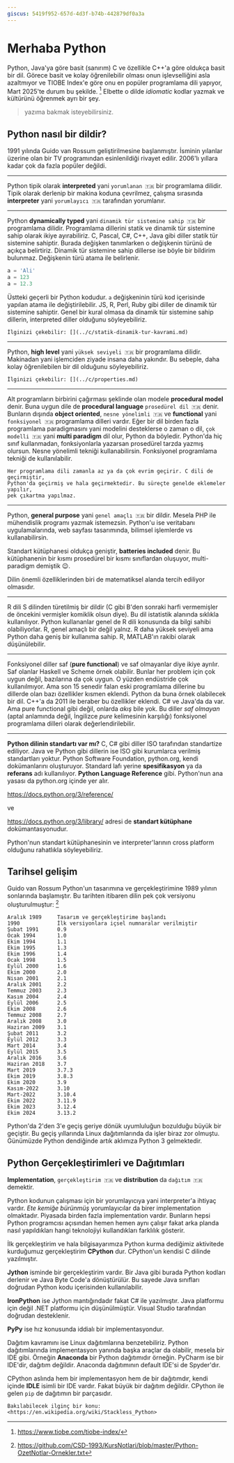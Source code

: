 ```yaml
---
giscus: 5419f952-657d-4d3f-b74b-442879df0a3a
---
```


# Merhaba Python

Python, Java'ya göre basit (sanırım) C ve özellikle C++'a göre oldukça basit bir
dil. Görece basit ve kolay öğrenilebilir olması onun işlevselliğini asla
azaltmıyor ve TIOBE Index'e göre onu en popüler programlama dili yapıyor, Mart
2025'te durum bu şekilde. [^1f] Elbette o dilde *idiomatic* kodlar yazmak ve
kültürünü öğrenmek ayrı bir şey.

> [](../blog/23/tiobe-index-nedir-guvenebilir-miyiz.md) yazıma bakmak
> isteyebilirsiniz.

## Python nasıl bir dildir?

1991 yılında Guido van Rossum geliştirilmesine başlanmıştır. İsminin yılanlar
üzerine olan bir TV programından esinlenildiği rivayet edilir. 2006'lı
yıllara kadar çok da fazla popüler değildi.

---

Python tipik olarak **interpreted** yani `yorumlanan 🇹🇷` bir programlama
dilidir. Tipik olarak derlenip bir makina koduna çevrilmez, çalışma sırasında
**interpreter** yani `yorumlayıcı 🇹🇷` tarafından yorumlanır.

---

Python **dynamically typed** yani `dinamik tür sistemine sahip 🇹🇷` bir
programlama dilidir. Programlama dillerini statik ve dinamik tür sistemine sahip
olarak ikiye ayırabiliriz. C, Pascal, C#, C++, Java gibi diller statik tür
sistemine sahiptir. Burada değişken tanımlarken o değişkenin türünü de açıkça
belirtiriz. Dinamik tür sistemine sahip dillerse ise böyle bir bildirim
bulunmaz. Değişkenin türü atama ile belirlenir.

```python
a = 'Ali'
a = 123
a = 12.3
```

Üstteki geçerli bir Python kodudur. `a` değişkeninin türü kod içerisinde yapılan
atama ile değiştirilebilir. JS, R, Perl, Ruby gibi diller de dinamik tür
sistemine sahiptir. Genel bir kural olmasa da dinamik tür sistemine sahip
dillerin, interpreted diller olduğunu söyleyebiliriz.

```{hint}
İlginizi çekebilir: [](../c/statik-dinamik-tur-kavrami.md)
```

---

Python, **high level** yani `yüksek seviyeli 🇹🇷` bir programlama dilidir.
Makinadan yani işlemciden ziyade insana daha yakındır. Bu sebeple, daha kolay
öğrenilebilen bir dil olduğunu söyleyebiliriz.

```{hint}
İlginizi çekebilir: [](../c/properties.md)
```

---

Alt programların birbirini çağırması şeklinde olan modele **procedural model**
denir. Buna uygun dile de **procedural language** `prosedürel dil 🇹🇷` denir.
Bunların dışında **object oriented**, `nesne yönelimli 🇹🇷` ve **functional**
yani `fonksiyonel 🇹🇷`  programlama dilleri vardır. Eğer bir dil birden fazla
programlama paradigmasını yani modelini desteklerse o zaman o dil, `çok modelli
🇹🇷` yani **multi paradigm** dil olur, Python da böyledir. Python'da hiç sınıf
kullanmadan, fonksiyonlarla yazarsan prosedürel tarzda yazmış olursun. Nesne
yönelimli tekniği kullanabilirsin. Fonksiyonel programlama tekniği de
kullanılabilir.

```{note}
Her programlama dili zamanla az ya da çok evrim geçirir. C dili de geçirmiştir,
Python'da geçirmiş ve hala geçirmektedir. Bu süreçte genelde eklemeler yapılır,
pek çıkartma yapılmaz.
```

---

Python, **general purpose** yani `genel amaçlı 🇹🇷` bir dildir. Mesela PHP ile
mühendislik programı yazmak istemezsin. Python'u ise veritabanı uygulamalarında,
web sayfası tasarımında, bilimsel işlemlerde vs kullanabilirsin.

Standart kütüphanesi oldukça geniştir, **batteries included** denir. Bu
kütüphanenin bir kısmı prosedürel bir kısmı sınıflardan oluşuyor, multi-paradigm
demiştik 😉.

Dilin önemli özelliklerinden biri de matematiksel alanda tercih ediliyor
olmasıdır.

---

R dili S dilinden türetilmiş bir dildir (C gibi B'den sonraki harfi vermemişler
de öncekini vermişler komiklik olsun diye). Bu dil istatistik alanında sıklıkla
kullanılıyor. Python kullananlar genel de R dili konusunda da bilgi sahibi
olabiliyorlar. R, genel amaçlı bir değil yalnız. R daha yüksek seviyeli ama
Python daha geniş bir kullanıma sahip. R, MATLAB'ın rakibi olarak düşünülebilir.

---

Fonksiyonel diller saf (**pure functional**) ve saf olmayanlar diye ikiye
ayrılır. Saf olanlar Haskell ve Scheme örnek olabilir. Bunlar her problem için
çok uygun değil, bazılarına da çok uygun. O yüzden endüstride çok kullanılmıyor.
Ama son 15 senedir falan eski programlama dillerine bu dillerde olan bazı
özellikler kısmen eklendi. Python da buna örnek olabilecek bir dil. C++'a da
2011 ile beraber bu özellikler eklendi. C# ve Java'da da var. Ama pure
functional gibi değil, onlarda *akış* bile yok. Bu diller *saf olmayan* (aptal
anlamında değil, İngilizce *pure* kelimesinin karşılığı) fonksiyonel programlama
dilleri olarak değerlendirilebilir.

---

**Python dilinin standartı var mı?** C, C# gibi diller ISO tarafından
standartize ediliyor. Java ve Python gibi dillerin ise ISO gibi kurumlarca
verilmiş standartları yoktur. Python Software Foundation, python.org, kendi
dokümanlarını oluşturuyor. Standard lafı yerine **spesifikasyon** ya da
**referans** adı kullanılıyor. **Python Language Reference** gibi. Python'nun
ana yasası da python.org içinde yer alır.

<https://docs.python.org/3/reference/>

ve

<https://docs.python.org/3/library/> adresi de **standart kütüphane**
dokümantasyonudur.

Python'nun standart kütüphanesinin ve interpreter'larının cross platform
olduğunu rahatlıkla söyleyebiliriz.

## Tarihsel gelişim

Guido van Rossum Python'un tasarımına ve gerçekleştirimine 1989 yılının
sonlarında başlamıştır. Bu tarihten itibaren dilin pek çok versiyonu
oluşturulmuştur: [^2f]

```text
Aralık 1989     Tasarım ve gerçekleştirime başlandı
1990            İlk versiyonlara içsel numnaralar verilmiştir
Şubat 1991      0.9
Ocak 1994       1.0
Ekim 1994       1.1
Ekim 1995       1.3
Ekim 1996       1.4
Ocak 1998       1.5
Eylül 2000      1.6
Ekim 2000       2.0
Nisan 2001      2.1
Aralık 2001     2.2
Temmuz 2003     2.3
Kasım 2004      2.4
Eylül 2006      2.5
Ekim 2008       2.6
Temmuz 2008     2.7
Aralık 2008     3.0
Haziran 2009    3.1
Şubat 2011      3.2
Eylül 2012      3.3
Mart 2014       3.4
Eylül 2015      3.5
Aralık 2016     3.6
Haziran 2018    3.7
Mart 2019       3.7.3
Ekim 2019       3.8.3
Ekim 2020       3.9
Kasım-2022      3.10
Mart-2022       3.10.4
Ekim 2022       3.11.9
Ekim 2023       3.12.4
Ekim 2024       3.13.2
```

Python'da 2'den 3'e geçiş geriye dönük uyumluluğun bozulduğu büyük bir geçiştir.
Bu geçiş yıllarında Linux dağıtımlarında da işler biraz zor olmuştu. Günümüzde
Python dendiğinde artık aklımıza Python 3 gelmektedir.

## Python Gerçekleştirimleri ve Dağıtımları

**Implementation**, `gerçekleştirim 🇹🇷` ve **distribution** da `dağıtım 🇹🇷`
demektir.

Python kodunun çalışması için bir yorumlayıcıya yani interpreter'a ihtiyaç
vardır. *Ete kemiğe bürünmüş* yorumlayıcılar da birer implementation olmaktadır.
Piyasada birden fazla implementation vardır. Bunların hepsi Python programcısı
açısından hemen hemen aynı çalışır fakat arka planda nasıl yapıldıkları hangi
teknolojiyi kullandıkları farklılık gösterir.

İlk gerçekleştirim ve hala bilgisayarımıza Python kurma dediğimiz aktivitede
kurduğumuz gerçekleştirim **CPython** dur. CPython'un kendisi C dilinde
yazılmıştır.

**Jython** isminde bir gerçekleştirim vardır. Bir Java gibi burada Python kodları
derlenir ve Java Byte Code'a dönüştürülür. Bu sayede Java sınıfları doğrudan
Python kodu içerisinden kullanılabilir.

**IronPython** ise Jython mantığındadır fakat C# ile yazılmıştır. Java platformu
için değil .NET platformu için düşünülmüştür. Visual Studio tarafından doğrudan
desteklenir.

**PyPy** ise hız konusunda iddialı bir implementasyondur.

Dağıtım kavramını ise Linux dağıtımlarına benzetebiliriz. Python dağıtımlarında
implementasyon yanında başka araçlar da olabilir, mesela bir IDE gibi. Örneğin
**Anaconda** bir Python dağıtımıdır örneğin. PyCharm ise bir IDE'dir, dağıtım
değildir. Anaconda dağıtımının default IDE'si de Spyder'dır.

CPython aslında hem bir implementasyon hem de bir dağıtımdır, kendi içinde
**IDLE** isimli bir IDE vardır. Fakat büyük bir dağıtım değildir. CPython ile
gelen `pip` de dağıtımın bir parçasıdır.

```{note}
Bakılabilecek ilginç bir konu:
<https://en.wikipedia.org/wiki/Stackless_Python>
```

[^1f]: <https://www.tiobe.com/tiobe-index/>
[^2f]: <https://github.com/CSD-1993/KursNotlari/blob/master/Python-OzetNotlar-Ornekler.txt>
